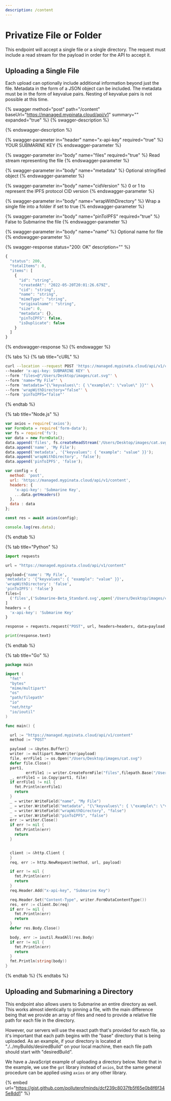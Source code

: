 ```yaml
---
description: /content
---
```


# Privatize File or Folder

This endpoint will accept a single file or a single directory. The request must include a read stream for the payload in order for the API to accept it.&#x20;

## Uploading a Single File

Each upload can optionally include additional information beyond just the file. Metadata in the form of a JSON object can be included. The metadata must be in the form of keyvalue pairs. Nesting of keyvalue pairs is not possible at this time.&#x20;

{% swagger method="post" path="/content" baseUrl="https://managed.mypinata.cloud/api/v1" summary="" expanded="true" %}
{% swagger-description %}

{% endswagger-description %}

{% swagger-parameter in="header" name="x-api-key" required="true" %}
YOUR SUBMARINE KEY
{% endswagger-parameter %}

{% swagger-parameter in="body" name="files" required="true" %}
Read stream representing the file
{% endswagger-parameter %}

{% swagger-parameter in="body" name="metadata" %}
Optional stringified object
{% endswagger-parameter %}

{% swagger-parameter in="body" name="cidVersion" %}
0 or 1 to represent the IPFS protocol CID version
{% endswagger-parameter %}

{% swagger-parameter in="body" name="wrapWithDirectory" %}
Wrap a single file into a folder if set to true
{% endswagger-parameter %}

{% swagger-parameter in="body" name="pinToIPFS" required="true" %}
False to Submarine the file
{% endswagger-parameter %}

{% swagger-parameter in="body" name="name" %}
Optional name for file
{% endswagger-parameter %}

{% swagger-response status="200: OK" description="" %}
```javascript
{
  "status": 200,
  "totalItems": 0,
  "items": [
    {
      "id": "string",
      "createdAt": "2022-05-20T20:01:26.679Z",
      "cid": "string",
      "name": "string",
      "mimeType": "string",
      "originalname": "string",
      "size": 0,
      "metadata": {},
      "pinToIPFS": false,
      "isDuplicate": false
    }
  ]
}
```
{% endswagger-response %}
{% endswagger %}

{% tabs %}
{% tab title="cURL" %}
```bash
curl --location --request POST 'https://managed.mypinata.cloud/api/v1/content' \
--header 'x-api-key: SUBMARINE KEY' \
--form 'files=@"/Users/Desktop/images/cat.svg"' \
--form 'name="My File"' \
--form 'metadata="{\"keyvalues\": { \"example\": \"value\" }}"' \
--form 'wrapWithDirectory="false"' \
--form 'pinToIPFS="false"'
```
{% endtab %}

{% tab title="Node.js" %}
```javascript
var axios = require('axios');
var FormData = require('form-data');
var fs = require('fs');
var data = new FormData();
data.append('files', fs.createReadStream('/Users/Desktop/images/cat.svg'));
data.append('name', 'My File');
data.append('metadata', '{"keyvalues": { "example": "value" }}');
data.append('wrapWithDirectory', 'false');
data.append('pinToIPFS', 'false');

var config = {
  method: 'post',
  url: 'https://managed.mypinata.cloud/api/v1/content',
  headers: { 
    'x-api-key': 'Submarine Key', 
    ...data.getHeaders()
  },
  data : data
};

const res = await axios(config);

console.log(res.data);
```
{% endtab %}

{% tab title="Python" %}
```python
import requests

url = "https://managed.mypinata.cloud/api/v1/content"

payload={'name': 'My File',
'metadata': '{"keyvalues": { "example": "value" }}',
'wrapWithDirectory': 'false',
'pinToIPFS': 'false'}
files=[
  ('files',('Submarine-Beta_Standard.svg',open('/Users/Desktop/images/cat.svg','rb'),'image/svg+xml'))
]
headers = {
  'x-api-key': 'Submarine Key'
}

response = requests.request("POST", url, headers=headers, data=payload, files=files)

print(response.text)

```
{% endtab %}

{% tab title="Go" %}
```go
package main

import (
  "fmt"
  "bytes"
  "mime/multipart"
  "os"
  "path/filepath"
  "io"
  "net/http"
  "io/ioutil"
)

func main() {

  url := "https://managed.mypinata.cloud/api/v1/content"
  method := "POST"

  payload := &bytes.Buffer{}
  writer := multipart.NewWriter(payload)
  file, errFile1 := os.Open("/Users/Desktop/images/cat.svg")
  defer file.Close()
  part1,
         errFile1 := writer.CreateFormFile("files",filepath.Base("/Users/Desktop/images/cat.svg"))
  _, errFile1 = io.Copy(part1, file)
  if errFile1 != nil {
    fmt.Println(errFile1)
    return
  }
  _ = writer.WriteField("name", "My File")
  _ = writer.WriteField("metadata", "{\"keyvalues\": { \"example\": \"value\" }}")
  _ = writer.WriteField("wrapWithDirectory", "false")
  _ = writer.WriteField("pinToIPFS", "false")
  err := writer.Close()
  if err != nil {
    fmt.Println(err)
    return
  }


  client := &http.Client {
  }
  req, err := http.NewRequest(method, url, payload)

  if err != nil {
    fmt.Println(err)
    return
  }
  req.Header.Add("x-api-key", "Submarine Key")

  req.Header.Set("Content-Type", writer.FormDataContentType())
  res, err := client.Do(req)
  if err != nil {
    fmt.Println(err)
    return
  }
  defer res.Body.Close()

  body, err := ioutil.ReadAll(res.Body)
  if err != nil {
    fmt.Println(err)
    return
  }
  fmt.Println(string(body))
}
```
{% endtab %}
{% endtabs %}

## Uploading and Submarining a Directory

This endpoint also allows users to Submarine an entire directory as well. This works almost identically to pinning a file, with the main difference being that we provide an array of files and need to provide a relative file path for each file in the directory.

However, our servers will use the exact path that's provided for each file, so it's important that each path begins with the "base" directory that is being uploaded. As an example, if your directory is located at "./../myBuilds/desiredBuild" on your local machine, then each file path should start with "desiredBuild".

We have a JavaScript example of uploading a directory below. Note that in the example, we use the `got` library instead of `axios`, but the same general procedure can be applied using `axios` or any other library.&#x20;

{% embed url="https://gist.github.com/polluterofminds/dcf239c8037fb5f65e0b8f6f345e8dd1" %}
